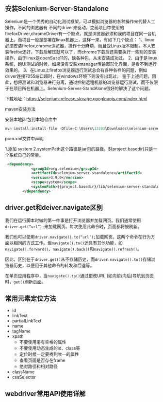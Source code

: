 ## 安装Selenium-Server-Standalone

Selenium是一个优秀的自动化测试框架，可以模拟浏览器的各种操作来代替人工操作。不同的浏览器有 不同的driver来驱动。之前项目中使用的firefoxDriver,chromeDriver有一个缺点，就是浏览器必须和我的项目在同一台机器上。而项目一般是部署在linux机器上，这样一来，有如下几个缺点：
1、linux必须安装firefox,chrome浏览器，操作十分麻烦，而且受Linux版本限制。本人安装firefox还好，下载后解压就可以了，而chrome下载后还需要执行一些别的安装操作，由于linux是openSuse11的，缺各种包，从未安装成功过。
2、由于是linux系统，跑UI测试的时候，如果没有安装xmanager传输图形化界面，是看不到运行效果的。
3、在Linux上firefox浏览器运行测试总会有各种各样的问题，例如driver连接7055端口超时，在windows环境下则没有出现过。
鉴于上述问题，因此，想将测试和浏览器进行分离，通过控制远程机器的浏览器运行测试，而不仅限于在项目所在机器上。Selenium-Server-StandAlone很好的解决了这个问题。

下载地址：https://selenium-release.storage.googleapis.com/index.html

maven安装方法

安装本地jar包到本地仓库中

```java
mvn install:install-file -Dfile=C:\Users\13203\Downloads\selenium-server-standalone-3.9.0.jar -DgroupId=org.selenium -DartifactId=selenium-server-standalone -Dversion=4.0.0 -Dpackaging=jar
```

pom.xml文件中声明

1.添加 system
2.systemPath这个路径是jar包的路径。${project.basedir}只是一个系统自己的常量。

```xml
 <dependency>
            <groupId>org.selenium</groupId>
            <artifactId>selenium-server-standalone</artifactId>
            <version>3.9.0</version>
            <scope>system</scope>
            <systemPath>${project.basedir}/lib/selenium-server-standalone-3.9.0.jar</systemPath>
        </dependency>
```

## driver.get和deiver.navigate区别

我们在运行脚本时做的第一件事是打开浏览器并加载网页。我们通常使用`driver.get(“url”);`来加载网页。每次使用此命令时，页面都将被刷新。

我们也可以使用`driver.navigate().to(“url’);`加载网页。这两个命令在行为方面以相同的方式工作。但`navigate().to()`还具有其他功能，如`navigate().forward()`、`navigate().back()`和`navigate().refresh()`。

因此，区别在于`driver.get()`从不存储历史，而`driver.navigate().to()`存储浏览器历史，以便用于其他命令的转发和后退等。

在单页应用程序中，当`navigate().to()`通过更改URL (如向前/向后)导航到页面时，`get()`刷新页面。

## 常用元素定位方法

- id
- linkText
- partialLinkText
- name
- tagName
- xpath
  - 不要使用带有空格的属性
  - 不要使用动态生成的id、class等
  - 定位时候一定要找到唯一的属性
  - 查看页面是否存在frame
  - 绝对路径和相对路径
- className
- cssSelector

## webdriver常用API使用详解